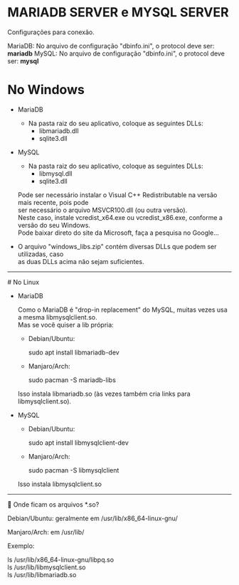 # MARIADB SERVER e MYSQL SERVER

Configurações para conexão.

MariaDB: No arquivo de configuração "dbinfo.ini", o protocol deve ser: <b>mariadb</b>
MySQL: No arquivo de configuração "dbinfo.ini", o protocol deve ser: <b>mysql</b>

# No Windows

- MariaDB
  
  - Na pasta raiz do seu aplicativo, coloque as seguintes DLLs:
    - libmariadb.dll
    - sqlite3.dll
  
- MySQL 
  
  - Na pasta raiz do seu aplicativo, coloque as seguintes DLLs:
    - libmysql.dll
    - sqlite3.dll

  Pode ser necessário instalar o Visual C++ Redistributable na versão mais recente, pois pode<br>
  ser necessário o arquivo MSVCR100.dll (ou outra versão).<br>
  Neste caso, instale vcredist_x64.exe ou vcredist_x86.exe, conforme a versão do seu Windows.<br>
  Pode baixar direto do site da Microsoft, faça a pesquisa no Google...
  
 - O arquivo "windows_libs.zip" contém diversas DLLs que podem ser utilizadas, caso<br>
    as duas DLLs acima não sejam suficientes.<br>
<hr>
# No Linux

- MariaDB

     Como o MariaDB é "drop-in replacement" do MySQL, muitas vezes usa a mesma libmysqlclient.so.<br>
     Mas se você quiser a lib própria:

  - Debian/Ubuntu:

    sudo apt install libmariadb-dev

  - Manjaro/Arch:

    sudo pacman -S mariadb-libs

  Isso instala libmariadb.so (às vezes também cria links para libmysqlclient.so).

- MySQL

  - Debian/Ubuntu:

    sudo apt install libmysqlclient-dev

  - Manjaro/Arch:

    sudo pacman -S libmysqlclient

  Isso instala libmysqlclient.so

<hr>
🔹 Onde ficam os arquivos *.so?

Debian/Ubuntu: geralmente em /usr/lib/x86_64-linux-gnu/

Manjaro/Arch: em /usr/lib/

Exemplo:

ls /usr/lib/x86_64-linux-gnu/libpq.so <br>
ls /usr/lib/libmysqlclient.so <br>
ls /usr/lib/libmariadb.so 
